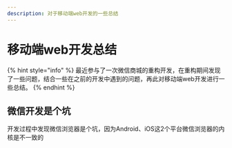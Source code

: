 ```yaml
---
description: 对于移动端web开发的一些总结
---
```


# 移动端web开发总结

{% hint style="info" %}
最近参与了一次微信商城的重构开发，在重构期间发现了一些问题，结合一些在之前的开发中遇到的问题，再此对移动端web开发进行一些总结。
{% endhint %}

## 微信开发是个坑

开发过程中发现微信浏览器是个坑，因为Android、iOS这2个平台微信浏览器的内核是不一致的

